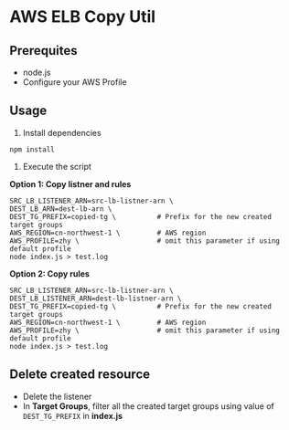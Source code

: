 # AWS ELB Copy Util

## Prerequites

* node.js
* Configure your AWS Profile

## Usage

1. Install dependencies
```
npm install
```

1. Execute the script

  **Option 1: Copy listner and rules**
  ```
  SRC_LB_LISTENER_ARN=src-lb-listner-arn \
  DEST_LB_ARN=dest-lb-arn \  
  DEST_TG_PREFIX=copied-tg \          # Prefix for the new created target groups
  AWS_REGION=cn-northwest-1 \         # AWS region
  AWS_PROFILE=zhy \                   # omit this parameter if using default profile
  node index.js > test.log
  ```

  **Option 2: Copy rules**
  ```
  SRC_LB_LISTENER_ARN=src-lb-listner-arn \
  DEST_LB_LISTENER_ARN=dest-lb-listner-arn \
  DEST_TG_PREFIX=copied-tg \          # Prefix for the new created target groups
  AWS_REGION=cn-northwest-1 \         # AWS region
  AWS_PROFILE=zhy \                   # omit this parameter if using default profile
  node index.js > test.log
  ```

## Delete created resource

* Delete the listener
* In **Target Groups**, filter all the created target groups using value of `DEST_TG_PREFIX` in **index.js**